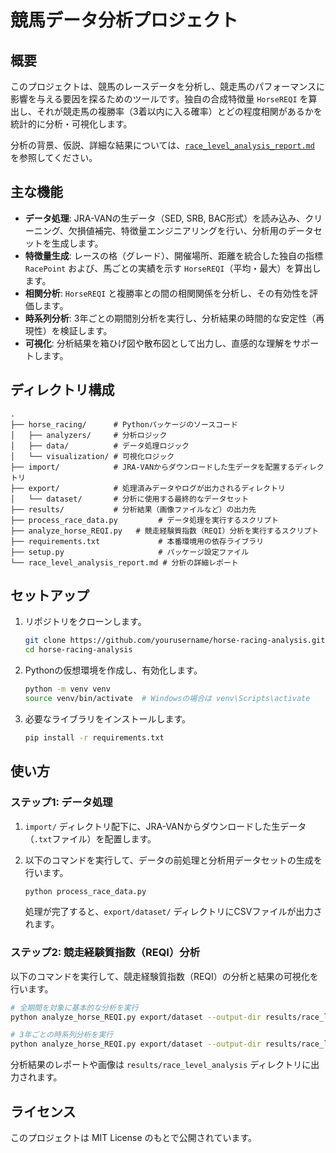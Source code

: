# 競馬データ分析プロジェクト

## 概要

このプロジェクトは、競馬のレースデータを分析し、競走馬のパフォーマンスに影響を与える要因を探るためのツールです。独自の合成特徴量 `HorseREQI` を算出し、それが競走馬の複勝率（3着以内に入る確率）とどの程度相関があるかを統計的に分析・可視化します。

分析の背景、仮説、詳細な結果については、[`race_level_analysis_report.md`](race_level_analysis_report.md) を参照してください。

## 主な機能

*   **データ処理**: JRA-VANの生データ（SED, SRB, BAC形式）を読み込み、クリーニング、欠損値補完、特徴量エンジニアリングを行い、分析用のデータセットを生成します。
*   **特徴量生成**: レースの格（グレード）、開催場所、距離を統合した独自の指標 `RacePoint` および、馬ごとの実績を示す `HorseREQI`（平均・最大）を算出します。
*   **相関分析**: `HorseREQI` と複勝率との間の相関関係を分析し、その有効性を評価します。
*   **時系列分析**: 3年ごとの期間別分析を実行し、分析結果の時間的な安定性（再現性）を検証します。
*   **可視化**: 分析結果を箱ひげ図や散布図として出力し、直感的な理解をサポートします。

## ディレクトリ構成

```
.
├── horse_racing/      # Pythonパッケージのソースコード
│   ├── analyzers/     # 分析ロジック
│   ├── data/          # データ処理ロジック
│   └── visualization/ # 可視化ロジック
├── import/            # JRA-VANからダウンロードした生データを配置するディレクトリ
├── export/            # 処理済みデータやログが出力されるディレクトリ
│   └── dataset/       # 分析に使用する最終的なデータセット
├── results/           # 分析結果（画像ファイルなど）の出力先
├── process_race_data.py         # データ処理を実行するスクリプト
├── analyze_horse_REQI.py   # 競走経験質指数（REQI）分析を実行するスクリプト
├── requirements.txt             # 本番環境用の依存ライブラリ
├── setup.py                     # パッケージ設定ファイル
└── race_level_analysis_report.md # 分析の詳細レポート
```

## セットアップ

1.  リポジトリをクローンします。
    ```bash
    git clone https://github.com/yourusername/horse-racing-analysis.git
    cd horse-racing-analysis
    ```

2.  Pythonの仮想環境を作成し、有効化します。
    ```bash
    python -m venv venv
    source venv/bin/activate  # Windowsの場合は venv\Scripts\activate
    ```

3.  必要なライブラリをインストールします。
    ```bash
    pip install -r requirements.txt
    ```

## 使い方

### ステップ1: データ処理

1.  `import/` ディレクトリ配下に、JRA-VANからダウンロードした生データ（`.txt`ファイル）を配置します。
2.  以下のコマンドを実行して、データの前処理と分析用データセットの生成を行います。

    ```bash
    python process_race_data.py
    ```

    処理が完了すると、`export/dataset/` ディレクトリにCSVファイルが出力されます。

### ステップ2: 競走経験質指数（REQI）分析

以下のコマンドを実行して、競走経験質指数（REQI）の分析と結果の可視化を行います。

```bash
# 全期間を対象に基本的な分析を実行
python analyze_horse_REQI.py export/dataset --output-dir results/race_level_analysis

# 3年ごとの時系列分析を実行
python analyze_horse_REQI.py export/dataset --output-dir results/race_level_analysis --three-year-periods
```

分析結果のレポートや画像は `results/race_level_analysis` ディレクトリに出力されます。

## ライセンス

このプロジェクトは MIT License のもとで公開されています。
